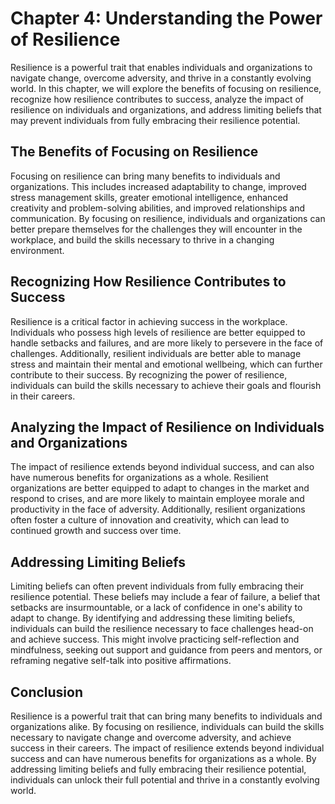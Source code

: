 Chapter 4: Understanding the Power of Resilience
================================================

Resilience is a powerful trait that enables individuals and organizations to navigate change, overcome adversity, and thrive in a constantly evolving world. In this chapter, we will explore the benefits of focusing on resilience, recognize how resilience contributes to success, analyze the impact of resilience on individuals and organizations, and address limiting beliefs that may prevent individuals from fully embracing their resilience potential.

The Benefits of Focusing on Resilience
--------------------------------------

Focusing on resilience can bring many benefits to individuals and organizations. This includes increased adaptability to change, improved stress management skills, greater emotional intelligence, enhanced creativity and problem-solving abilities, and improved relationships and communication. By focusing on resilience, individuals and organizations can better prepare themselves for the challenges they will encounter in the workplace, and build the skills necessary to thrive in a changing environment.

Recognizing How Resilience Contributes to Success
-------------------------------------------------

Resilience is a critical factor in achieving success in the workplace. Individuals who possess high levels of resilience are better equipped to handle setbacks and failures, and are more likely to persevere in the face of challenges. Additionally, resilient individuals are better able to manage stress and maintain their mental and emotional wellbeing, which can further contribute to their success. By recognizing the power of resilience, individuals can build the skills necessary to achieve their goals and flourish in their careers.

Analyzing the Impact of Resilience on Individuals and Organizations
-------------------------------------------------------------------

The impact of resilience extends beyond individual success, and can also have numerous benefits for organizations as a whole. Resilient organizations are better equipped to adapt to changes in the market and respond to crises, and are more likely to maintain employee morale and productivity in the face of adversity. Additionally, resilient organizations often foster a culture of innovation and creativity, which can lead to continued growth and success over time.

Addressing Limiting Beliefs
---------------------------

Limiting beliefs can often prevent individuals from fully embracing their resilience potential. These beliefs may include a fear of failure, a belief that setbacks are insurmountable, or a lack of confidence in one's ability to adapt to change. By identifying and addressing these limiting beliefs, individuals can build the resilience necessary to face challenges head-on and achieve success. This might involve practicing self-reflection and mindfulness, seeking out support and guidance from peers and mentors, or reframing negative self-talk into positive affirmations.

Conclusion
----------

Resilience is a powerful trait that can bring many benefits to individuals and organizations alike. By focusing on resilience, individuals can build the skills necessary to navigate change and overcome adversity, and achieve success in their careers. The impact of resilience extends beyond individual success and can have numerous benefits for organizations as a whole. By addressing limiting beliefs and fully embracing their resilience potential, individuals can unlock their full potential and thrive in a constantly evolving world.
